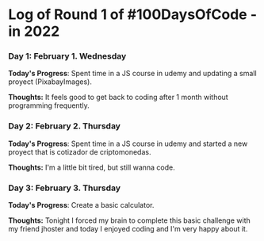 # Log of Round 1 of #100DaysOfCode - in 2022

### Day 1: February 1. Wednesday

**Today's Progress**: Spent time in a JS course in udemy and updating a small proyect (PixabayImages).

**Thoughts:** It feels good to get back to coding after 1 month without programming frequently.
### Day 2: February 2. Thursday

**Today's Progress**: Spent time in a JS course in udemy and started a new proyect that is cotizador de criptomonedas.

**Thoughts:** I'm a little bit tired, but still wanna code.
### Day 3: February 3. Thursday

**Today's Progress**: Create a basic calculator. 

**Thoughts:** Tonight I forced my brain to complete this basic challenge with my friend jhoster and today I enjoyed coding and I'm very happy about it.

